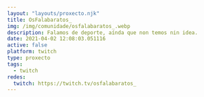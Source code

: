 ```yaml
---
layout: "layouts/proxecto.njk"
title: OsFalabaratos_
img: /img/comunidade/osfalabaratos_.webp
description: Falamos de deporte, aínda que non temos nin idea.
date: 2021-04-02 12:08:03.051116
active: false
platform: twitch
type: proxecto
tags:
  - twitch
redes:
  twitch: https://twitch.tv/osfalabaratos_
---
```

